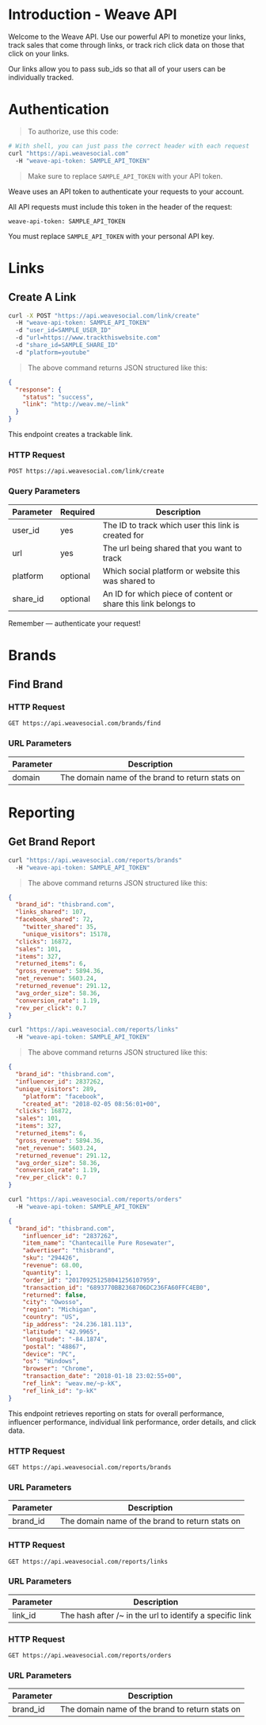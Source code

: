 # Introduction - Weave API

Welcome to the Weave API. Use our powerful API to monetize your links, track sales that come through links, or track rich click data on those that click on your links.

Our links allow you to pass sub_ids so that all of your users can be individually tracked.

# Authentication

> To authorize, use this code:

```bash
# With shell, you can just pass the correct header with each request
curl "https://api.weavesocial.com"
  -H "weave-api-token: SAMPLE_API_TOKEN"
```

> Make sure to replace `SAMPLE_API_TOKEN` with your API token.

Weave uses an API token to authenticate your requests to your account.

All API requests must include this token in the header of the request:

`weave-api-token: SAMPLE_API_TOKEN`

<aside class="notice">
You must replace <code>SAMPLE_API_TOKEN</code> with your personal API key.
</aside>

# Links

## Create A Link

```bash
curl -X POST "https://api.weavesocial.com/link/create"
  -H "weave-api-token: SAMPLE_API_TOKEN"
  -d "user_id=SAMPLE_USER_ID"
  -d "url=https://www.trackthiswebsite.com"
  -d "share_id=SAMPLE_SHARE_ID"
  -d "platform=youtube"
```

> The above command returns JSON structured like this:

```json
{
  "response": {
    "status": "success",
    "link": "http://weav.me/~link"
  }
}
```

This endpoint creates a trackable link.

### HTTP Request

`POST https://api.weavesocial.com/link/create`

### Query Parameters

Parameter | Required | Description
--------- | ------- | -----------
user_id | yes | The ID to track which user this link is created for
url | yes | The url being shared that you want to track
platform | optional | Which social platform or website this was shared to
share_id | optional | An ID for which piece of content or share this link belongs to

<aside class="success">
Remember — authenticate your request!
</aside>

# Brands

## Find Brand

### HTTP Request

`GET https://api.weavesocial.com/brands/find`

### URL Parameters

Parameter | Description
--------- | -----------
domain | The domain name of the brand to return stats on

# Reporting

## Get Brand Report

```bash
curl "https://api.weavesocial.com/reports/brands"
  -H "weave-api-token: SAMPLE_API_TOKEN"
```

> The above command returns JSON structured like this:

```json
{
  "brand_id": "thisbrand.com",
  "links_shared": 107,
  "facebook_shared": 72,
	"twitter_shared": 35,
	"unique_visitors": 15178,
  "clicks": 16872,
  "sales": 101,
  "items": 327,
  "returned_items": 6,
  "gross_revenue": 5894.36,
  "net_revenue": 5603.24,
  "returned_revenue": 291.12,
  "avg_order_size": 58.36,
  "conversion_rate": 1.19,
  "rev_per_click": 0.7
}
```

```bash
curl "https://api.weavesocial.com/reports/links"
  -H "weave-api-token: SAMPLE_API_TOKEN"
```

> The above command returns JSON structured like this:

```json
{
  "brand_id": "thisbrand.com",
  "influencer_id": 2837262,
  "unique_visitors": 289,
	"platform": "facebook",
	"created_at": "2018-02-05 08:56:01+00",
  "clicks": 16872,
  "sales": 101,
  "items": 327,
  "returned_items": 6,
  "gross_revenue": 5894.36,
  "net_revenue": 5603.24,
  "returned_revenue": 291.12,
  "avg_order_size": 58.36,
  "conversion_rate": 1.19,
  "rev_per_click": 0.7
}
```

```bash
curl "https://api.weavesocial.com/reports/orders"
  -H "weave-api-token: SAMPLE_API_TOKEN"
```

```json
{
  "brand_id": "thisbrand.com",
	"influencer_id": "2837262",
	"item_name": "Chantecaille Pure Rosewater",
	"advertiser": "thisbrand",
	"sku": "294426",
	"revenue": 68.00,
	"quantity": 1,
	"order_id": "201709251258041256107959",
	"transaction_id": "6893770BB2368706DC236FA60FFC4EB0",
	"returned": false,
	"city": "Owosso",
	"region": "Michigan",
	"country": "US",
	"ip_address": "24.236.181.113",
	"latitude": "42.9965",
	"longitude": "-84.1874",
	"postal": "48867",
	"device": "PC",
	"os": "Windows",
	"browser": "Chrome",
	"transaction_date": "2018-01-18 23:02:55+00",
	"ref_link": "weav.me/~p-kK",
	"ref_link_id": "p-kK"
}
```

This endpoint retrieves reporting on stats for overall performance, influencer performance, individual link performance, order details, and click data.

### HTTP Request

`GET https://api.weavesocial.com/reports/brands`

### URL Parameters

Parameter | Description
--------- | -----------
brand_id | The domain name of the brand to return stats on

### HTTP Request

`GET https://api.weavesocial.com/reports/links`

### URL Parameters

Parameter | Description
--------- | -----------
link_id | The hash after /~ in the url to identify a specific link

### HTTP Request

`GET https://api.weavesocial.com/reports/orders`

### URL Parameters

Parameter | Description
--------- | -----------
brand_id | The domain name of the brand to return stats on

